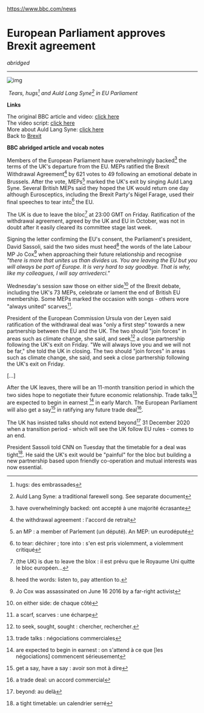 



https://www.bbc.com/news

# European Parliament approves Brexit agreement

*abridged*

------

![img](https://ichef.bbci.co.uk/images/ic/720x405/p081rpsw.jpg)

​              *Tears, hugs[^1] and Auld Lang Syne[^2] in EU Parliament*

**Links**

The original BBC article and video: [click here](https://www.bbc.com/news/uk-politics-51287430)   
The video script: [click here](bbcnews_brexit_approval_script)  
More about Auld Lang Syne: [click here](auld_lang_syne)  
Back to [Brexit](brexit)

**BBC abridged article and vocab notes**

Members of the European Parliament have overwhelmingly backed[^3] the terms of the UK's departure from the EU.  MEPs ratified the Brexit Withdrawal Agreement[^4] by 621 votes to 49 following an emotional debate in Brussels. After the vote, MEPs[^5] marked the UK's exit by singing Auld Lang Syne. Several British MEPs said they hoped the UK would return one day although Eurosceptics, including the Brexit Party's Nigel Farage, used their final speeches to tear into[^6] the EU.

The UK is due to leave the bloc[^7] at 23:00 GMT on Friday. Ratification of the withdrawal agreement, agreed by the UK and EU in October, was not in doubt after it easily cleared its committee stage last week. 

Signing the letter confirming the EU's consent, the Parliament's president,  David Sassoli, said the two sides must heed[^8] the words of the late Labour MP Jo Cox[^9] when approaching their future relationship and recognise  *"there is more that unites us than divides us. You are leaving  the EU but you will always be part of Europe. It is very hard to say  goodbye. That is why, like my colleagues, I will say arrivederci."*

Wednesday's session saw those on either side[^10] of the Brexit debate, including the UK's 73 MEPs, celebrate or lament the end of  British EU membership. Some MEPs marked the occasion with songs - others wore "always united" scarves[^11].

President of the European Commission Ursula von der Leyen said ratification of the withdrawal deal was "only a first step" towards a new partnership between the EU and the UK. The two should "join forces" in areas such as climate change, she said, and seek[^12] a close partnership following the UK's exit on Friday. "We will always love you and we will not be far," she told the UK in closing. The two should "join forces" in areas such as climate change, she said, and seek a close partnership following the UK's exit on Friday.

[…]

After the UK leaves, there will be an 11-month transition period in which the two sides hope to negotiate their future  economic relationship. Trade talks[^13] are expected to begin in earnest [^14] in early March. The European Parliament will also get a say[^15] in ratifying any future trade deal[^16]. 

The UK has insisted talks should not extend beyond[^17] 31 December 2020 when a transition period - which will see the UK follow EU rules - comes to an end.

President Sassoli told CNN on Tuesday that the timetable for a deal was tight[^18]. He said the UK's exit would be "painful" for the bloc but building a new  partnership based upon friendly co-operation and mutual interests was now essential. 

[^1]: hugs: des embrassades
[^2]: Auld Lang Syne: a traditional farewell song. See separate document
[^3]: have overwhelmingly backed: ont accepté à une majorité écrasante
[^4]: the withdrawal agreement : l'accord de retrait
[^5]: an MP : a member of Parlement (un député). An MEP: un eurodéputé
[^6]: to tear: déchirer ; tore into : s'en est pris violemment, a violemment critiqué
[^7]: (the UK) is due to leave the blox : il est prévu que le Royaume Uni quitte le bloc européen...
[^8]: heed the words: listen to, pay attention to.
[^9]: Jo Cox was assassinated on June 16 2016 by a far-right activist
[^10]: on either side: de chaque côté
[^11]: a scarf, scarves : une écharpe
[^12]: to seek, sought, sought : chercher, rechercher.
[^13]: trade talks : négociations commerciales
[^14]: are expected to begin in earnest : on s'attend à ce que [les négociations] commencent sérieusement
[^15]: get a say, have a say : avoir son mot à dire
[^16]: a trade deal: un accord commercial
[^17]: beyond: au delà

[^18]:  a tight timetable: un calendrier serré



